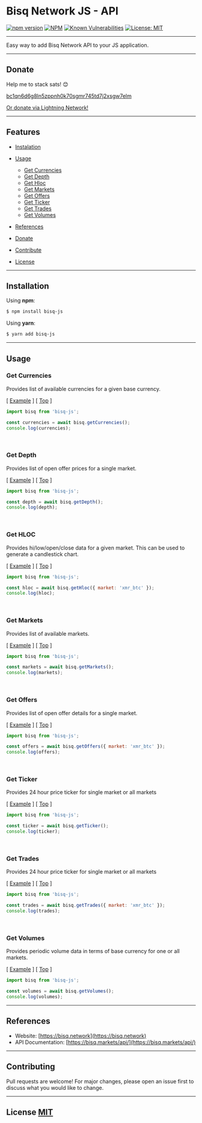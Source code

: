 # **Bisq Network JS - API**

[![npm version](https://img.shields.io/npm/v/bisq-js.svg?style=flat-square)](https://www.npmjs.org/package/bisq-js)
[![NPM](https://img.shields.io/david/MiguelMedeiros/bisq-js.svg?style=flat-square)](https://david-dm.org/MiguelMedeiros/bisq-js#info=dependencies)
[![Known Vulnerabilities](https://snyk.io/test/github/MiguelMedeiros/bisq-js/badge.svg?style=flat-square)](https://snyk.io/test/github/MiguelMedeiros/bisq-js)
[![License: MIT](https://img.shields.io/badge/License-MIT-yellow.svg?style=flat-square)](https://opensource.org/licenses/MIT)

---

Easy way to add Bisq Network API to your JS application.

---

## **Donate**

Help me to stack sats! :blush:

[bc1qn6d6g8ln5zppnh0k70sgmr745td7j2xsgw7elm](bitcoin:bc1qn6d6g8ln5zppnh0k70sgmr745td7j2xsgw7elm)

[Or donate via Lightning Network!](https://paywall.link/to/bisq)

---

## **Features**

- [Instalation](#installation)
- [Usage](#usage)

  - [Get Currencies](#get-currencies)
  - [Get Depth](#get-depth)
  - [Get Hloc](#get-hloc)
  - [Get Markets](#get-markets)
  - [Get Offers](#get-offers)
  - [Get Ticker](#get-ticker)
  - [Get Trades](#get-trades)
  - [Get Volumes](#get-volumes)

- [References](#references)
- [Donate](#donate)
- [Contribute](#contribute)
- [License](#license)

---

## **Installation**

Using **npm**:

```bash
$ npm install bisq-js
```

Using **yarn**:

```bash
$ yarn add bisq-js
```

---

## **Usage**

### **Get Currencies**

Provides list of available currencies for a given base currency.

[ [Example](examples/index.ts) ] [ [Top](#donate) ]

```js
import bisq from 'bisq-js';

const currencies = await bisq.getCurrencies();
console.log(currencies);
```

<br/>

### **Get Depth**

Provides list of open offer prices for a single market.

[ [Example](examples/index.ts) ] [ [Top](#donate) ]

```js
import bisq from 'bisq-js';

const depth = await bisq.getDepth();
console.log(depth);
```

<br/>

### **Get HLOC**

Provides hi/low/open/close data for a given market. This can be used to generate a candlestick chart.

[ [Example](examples/index.ts) ] [ [Top](#donate) ]

```js
import bisq from 'bisq-js';

const hloc = await bisq.getHloc({ market: 'xmr_btc' });
console.log(hloc);
```

<br/>

### **Get Markets**

Provides list of available markets.

[ [Example](examples/index.ts) ] [ [Top](#donate) ]

```js
import bisq from 'bisq-js';

const markets = await bisq.getMarkets();
console.log(markets);
```

<br/>

### **Get Offers**

Provides list of open offer details for a single market.

[ [Example](examples/index.ts) ] [ [Top](#donate) ]

```js
import bisq from 'bisq-js';

const offers = await bisq.getOffers({ market: 'xmr_btc' });
console.log(offers);
```

<br/>

### **Get Ticker**

Provides 24 hour price ticker for single market or all markets

[ [Example](examples/index.ts) ] [ [Top](#donate) ]

```js
import bisq from 'bisq-js';

const ticker = await bisq.getTicker();
console.log(ticker);
```

<br/>

### **Get Trades**

Provides 24 hour price ticker for single market or all markets

[ [Example](examples/index.ts) ] [ [Top](#donate) ]

```js
import bisq from 'bisq-js';

const trades = await bisq.getTrades({ market: 'xmr_btc' });
console.log(trades);
```

<br/>

### **Get Volumes**

Provides periodic volume data in terms of base currency for one or all markets.

[ [Example](examples/index.ts) ] [ [Top](#donate) ]

```js
import bisq from 'bisq-js';

const volumes = await bisq.getVolumes();
console.log(volumes);
```

---

## **References**

- Website: [https://bisq.network](https://bisq.network)
- API Documentation: [https://bisq.markets/api/](https://bisq.markets/api/)

---

## **Contributing**

Pull requests are welcome! For major changes, please open an issue first to discuss what you would like to change.

---

## **License [MIT](https://choosealicense.com/licenses/mit/)**
